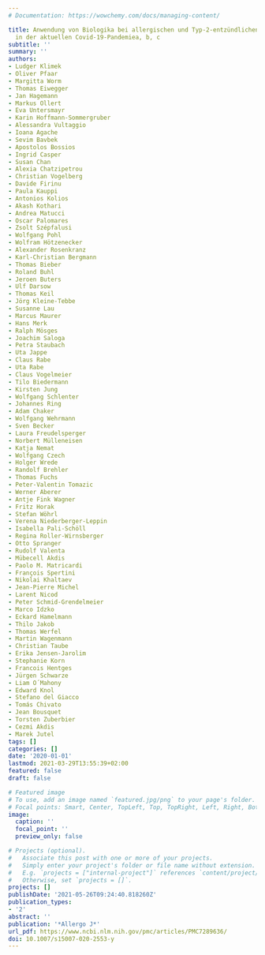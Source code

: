 ```yaml
---
# Documentation: https://wowchemy.com/docs/managing-content/

title: Anwendung von Biologika bei allergischen und Typ-2-entzündlichen Erkrankungen
  in der aktuellen Covid-19-Pandemiea, b, c
subtitle: ''
summary: ''
authors:
- Ludger Klimek
- Oliver Pfaar
- Margitta Worm
- Thomas Eiwegger
- Jan Hagemann
- Markus Ollert
- Eva Untersmayr
- Karin Hoffmann-Sommergruber
- Alessandra Vultaggio
- Ioana Agache
- Sevim Bavbek
- Apostolos Bossios
- Ingrid Casper
- Susan Chan
- Alexia Chatzipetrou
- Christian Vogelberg
- Davide Firinu
- Paula Kauppi
- Antonios Kolios
- Akash Kothari
- Andrea Matucci
- Oscar Palomares
- Zsolt Szépfalusi
- Wolfgang Pohl
- Wolfram Hötzenecker
- Alexander Rosenkranz
- Karl-Christian Bergmann
- Thomas Bieber
- Roland Buhl
- Jeroen Buters
- Ulf Darsow
- Thomas Keil
- Jörg Kleine-Tebbe
- Susanne Lau
- Marcus Maurer
- Hans Merk
- Ralph Mösges
- Joachim Saloga
- Petra Staubach
- Uta Jappe
- Claus Rabe
- Uta Rabe
- Claus Vogelmeier
- Tilo Biedermann
- Kirsten Jung
- Wolfgang Schlenter
- Johannes Ring
- Adam Chaker
- Wolfgang Wehrmann
- Sven Becker
- Laura Freudelsperger
- Norbert Mülleneisen
- Katja Nemat
- Wolfgang Czech
- Holger Wrede
- Randolf Brehler
- Thomas Fuchs
- Peter-Valentin Tomazic
- Werner Aberer
- Antje Fink Wagner
- Fritz Horak
- Stefan Wöhrl
- Verena Niederberger-Leppin
- Isabella Pali-Schöll
- Regina Roller-Wirnsberger
- Otto Spranger
- Rudolf Valenta
- Mübecell Akdis
- Paolo M. Matricardi
- François Spertini
- Nikolai Khaltaev
- Jean-Pierre Michel
- Larent Nicod
- Peter Schmid-Grendelmeier
- Marco Idzko
- Eckard Hamelmann
- Thilo Jakob
- Thomas Werfel
- Martin Wagenmann
- Christian Taube
- Erika Jensen-Jarolim
- Stephanie Korn
- Francois Hentges
- Jürgen Schwarze
- Liam O´Mahony
- Edward Knol
- Stefano del Giacco
- Tomás Chivato
- Jean Bousquet
- Torsten Zuberbier
- Cezmi Akdis
- Marek Jutel
tags: []
categories: []
date: '2020-01-01'
lastmod: 2021-03-29T13:55:39+02:00
featured: false
draft: false

# Featured image
# To use, add an image named `featured.jpg/png` to your page's folder.
# Focal points: Smart, Center, TopLeft, Top, TopRight, Left, Right, BottomLeft, Bottom, BottomRight.
image:
  caption: ''
  focal_point: ''
  preview_only: false

# Projects (optional).
#   Associate this post with one or more of your projects.
#   Simply enter your project's folder or file name without extension.
#   E.g. `projects = ["internal-project"]` references `content/project/deep-learning/index.md`.
#   Otherwise, set `projects = []`.
projects: []
publishDate: '2021-05-26T09:24:40.818260Z'
publication_types:
- '2'
abstract: ''
publication: '*Allergo J*'
url_pdf: https://www.ncbi.nlm.nih.gov/pmc/articles/PMC7289636/
doi: 10.1007/s15007-020-2553-y
---
```

